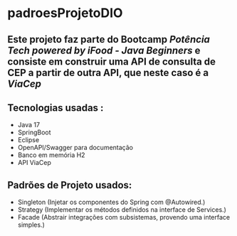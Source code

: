 # padroesProjetoDIO
## Este projeto faz parte do Bootcamp *Potência Tech powered by iFood - Java Beginners* e consiste em construir uma API de consulta de CEP a partir de outra API, que neste caso é a *ViaCep*
## Tecnologias usadas :
- Java 17
- SpringBoot
- Eclipse
- OpenAPI/Swagger para documentação
- Banco em memória H2
- API ViaCep
## Padrões de Projeto usados:
- Singleton (Injetar os componentes do Spring com @Autowired.)
- Strategy (Implementar os métodos definidos na interface de Services.)
- Facade (Abstrair integrações com subsistemas, provendo uma interface simples.)
